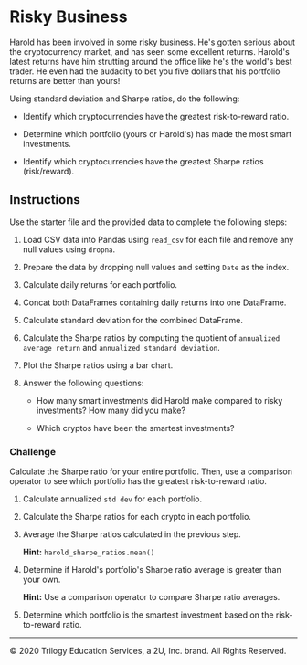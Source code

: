 # Risky Business

Harold has been involved in some risky business. He's gotten serious about the cryptocurrency market, and has seen some excellent returns. Harold's latest returns have him strutting around the office like he's the world's best trader. He even had the audacity to bet you five dollars that his portfolio returns are better than yours!

Using standard deviation and Sharpe ratios, do the following:

* Identify which cryptocurrencies have the greatest risk-to-reward ratio.

* Determine which portfolio (yours or Harold's) has made the most smart investments.

* Identify which cryptocurrencies have the greatest Sharpe ratios (risk/reward).

## Instructions

Use the starter file and the provided data to complete the following steps:

1. Load CSV data into Pandas using `read_csv` for each file and remove any null values using `dropna`.

2. Prepare the data by dropping null values and setting `Date` as the index.

2. Calculate daily returns for each portfolio.

3. Concat both DataFrames containing daily returns into one DataFrame.

4. Calculate standard deviation for the combined DataFrame.

5. Calculate the Sharpe ratios by computing the quotient of `annualized average return` and `annualized standard deviation`.

6. Plot the Sharpe ratios using a bar chart.

7. Answer the following questions:

    * How many smart investments did Harold make compared to risky investments? How many did you make?

    * Which cryptos have been the smartest investments?

### Challenge

Calculate the Sharpe ratio for your entire portfolio. Then, use a comparison operator to see which portfolio has the greatest risk-to-reward ratio.

1. Calculate annualized `std dev` for each portfolio.

2. Calculate the Sharpe ratios for each crypto in each portfolio.

3. Average the Sharpe ratios calculated in the previous step.

    **Hint:** `harold_sharpe_ratios.mean()`

4. Determine if Harold's portfolio's Sharpe ratio average is greater than your own.

    **Hint:** Use a comparison operator to compare Sharpe ratio averages.

5. Determine which portfolio is the smartest investment based on the risk-to-reward ratio.

---

© 2020 Trilogy Education Services, a 2U, Inc. brand. All Rights Reserved.
